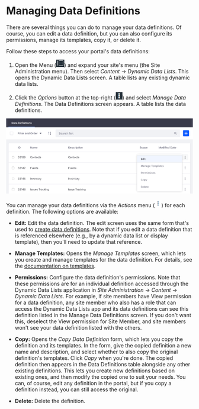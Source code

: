 # Managing Data Definitions [](id=managing-data-definitions)

There are several things you can do to manage your data definitions. Of course, 
you can edit a data definition, but you can also configure its permissions, 
manage its templates, copy it, or delete it. 

Follow these steps to access your portal's data definitions: 

1.  Open the Menu 
    (![Menu](../../../images/icon-menu.png)) 
    and expand your site's menu (the Site Administration menu). Then select 
    *Content* &rarr; *Dynamic Data Lists*. This opens the Dynamic Data Lists 
    screen. A table lists any existing dynamic data lists. 

2.  Click the *Options* button at the top-right 
    (![Options](../../../images/icon-options.png)) 
    and select *Manage Data Definitions*. The Data Definitions screen appears. A 
    table lists the data definitions. 

![Figure 1: You can copy an existing data definition, manage its templates, and more.](../../../images/ddl-definitions-actions.png)

You can manage your data definitions via the *Actions* menu 
(![Actions](../../../images/icon-actions.png)) 
for each definition. The following options are available: 

-   **Edit:** Edit the data definition. The edit screen uses the same form 
    that's used to 
    [create data definitions](/discover/portal/-/knowledge_base/7-1/creating-data-definitions). 
    Note that if you edit a data definition that is referenced elsewhere (e.g., 
    by a dynamic data list or display template), then you'll need to update that 
    reference. 

-   **Manage Templates:** Opens the *Manage Templates* screen, which lets you 
    create and manage templates for the data definition. For details, see the 
    [documentation on templates](/discover/portal/-/knowledge_base/7-1/using-templates-to-display-forms-and-lists). 

-   **Permissions:** Configure the data definition's permissions. Note that 
    these permissions are for an individual definition accessed through the
    Dynamic Data Lists application in *Site Administration* &rarr; *Content*
    &rarr; *Dynamic Data Lists*. For example, if site members have View
    permission for a data definition, any site member who also has a role that
    can access the Dynamic Data Lists app and its data definitions can see this
    definition listed in the Manage Data Definitions screen. If you don't want
    this, deselect the View permission for Site Member, and site members won't
    see your data definition listed with the others. 

-   **Copy:** Opens the *Copy Data Definition* form, which lets you copy the 
    definition and its templates. In the form, give the copied definition a new 
    name and description, and select whether to also copy the original 
    definition's templates. Click *Copy* when you're done. The copied definition 
    then appears in the Data Definitions table alongside any other existing 
    definitions. This lets you create new definitions based on existing ones, 
    and then modify the copied one to suit your needs. You can, of course, edit 
    any definition in the portal, but if you copy a definition instead, you can 
    still access the original. 

-   **Delete:** Delete the definition. 

